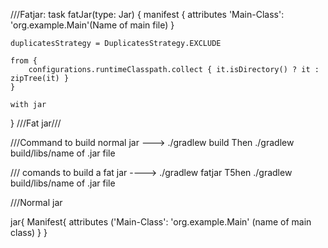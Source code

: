 ///Fatjar:
task fatJar(type: Jar) {
    manifest {
        attributes 'Main-Class': 'org.example.Main'(Name of main file)
    }

    duplicatesStrategy = DuplicatesStrategy.EXCLUDE

    from {
        configurations.runtimeClasspath.collect { it.isDirectory() ? it : zipTree(it) }
    }

    with jar
}
///Fat jar///

///Command to build normal jar --->   ./gradlew build       Then ./gradlew build/libs/name of .jar file

/// comands to build a fat jar ---->  ./gradlew fatjar      T5hen ./gradlew build/libs/name of .jar file

///Normal jar

jar{
 Manifest{
  attributes ('Main-Class': 'org.example.Main' (name of main class)
 }
}

